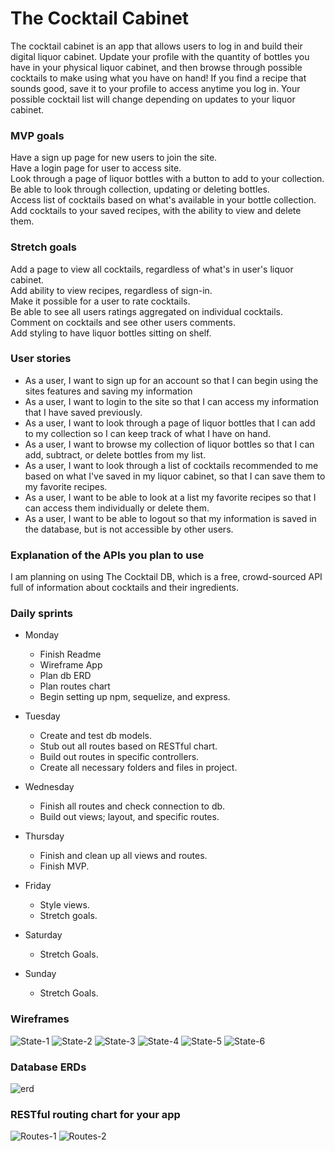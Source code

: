 # The Cocktail Cabinet #

The cocktail cabinet is an app that allows users to log in and build their digital liquor cabinet. Update your profile with the quantity of bottles you have in your physical liquor cabinet, and then browse through possible cocktails to make using what you have on hand! If you find a recipe that sounds good, save it to your profile to access anytime you log in. Your possible cocktail list will change depending on updates to your liquor cabinet.


### MVP goals ###

Have a sign up page for new users to join the site.\
Have a login page for user to access site.\
Look through a page of liquor bottles with a button to add to your collection.\
Be able to look through collection, updating or deleting bottles.\
Access list of cocktails based on what's available in your bottle collection.\
Add cocktails to your saved recipes, with the ability to view and delete them.


### Stretch goals ###

Add a page to view all cocktails, regardless of what's in user's liquor cabinet.\
Add ability to view recipes, regardless of sign-in.\
Make it possible for a user to rate cocktails.\
Be able to see all users ratings aggregated on individual cocktails.\
Comment on cocktails and see other users comments.\
Add styling to have liquor bottles sitting on shelf.


### User stories ###

* As a user, I want to sign up for an account so that I can begin using the sites features and saving my information
* As a user, I want to login to the site so that I can access my information that I have saved previously.
* As a user, I want to look through a page of liquor bottles that I can add to my collection so I can keep track of what I have on hand.
* As a user, I want to browse my collection of liquor bottles so that I can add, subtract, or delete bottles from my list.
* As a user, I want to look through a list of cocktails recommended to me based on what I've saved in my liquor cabinet, so that I can save them to my favorite recipes.
* As a user, I want to be able to look at a list my favorite recipes so that I can access them individually or delete them.
* As a user, I want to be able to logout so that my information is saved in the database, but is not accessible by other users.


### Explanation of the APIs you plan to use ###

I am planning on using The Cocktail DB, which is a free, crowd-sourced API full of information about cocktails and their ingredients.


### Daily sprints ###

* Monday
  * Finish Readme
  * Wireframe App
  * Plan db ERD
  * Plan routes chart
  * Begin setting up npm, sequelize, and express.

* Tuesday
  * Create and test db models.
  * Stub out all routes based on RESTful chart.
  * Build out routes in specific controllers.
  * Create all necessary folders and files in project.

* Wednesday
  * Finish all routes and check connection to db.
  * Build out views; layout, and specific routes.

* Thursday
  * Finish and clean up all views and routes.
  * Finish MVP.

* Friday
  * Style views.
  * Stretch goals.

* Saturday
  * Stretch Goals.

* Sunday
  * Stretch Goals.

### Wireframes ###
![State-1](./img/wireframe/State-1.png)
![State-2](./img/wireframe/State-2.png)
![State-3](./img/wireframe/State-3.png)
![State-4](./img/wireframe/State-4.png)
![State-5](./img/wireframe/State-5.png)
![State-6](./img/wireframe/State-6.png)

### Database ERDs ###
![erd](./erd.png)

### RESTful routing chart for your app ###
![Routes-1](./img/routes/Routes-1.png)
![Routes-2](./img/routes/Routes-2.png)